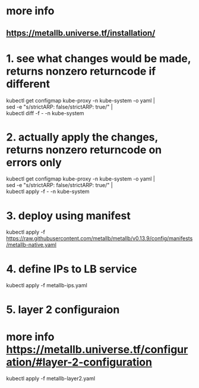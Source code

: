 # more info
## https://metallb.universe.tf/installation/

# 1. see what changes would be made, returns nonzero returncode if different
kubectl get configmap kube-proxy -n kube-system -o yaml | \
sed -e "s/strictARP: false/strictARP: true/" | \
kubectl diff -f - -n kube-system

# 2. actually apply the changes, returns nonzero returncode on errors only
kubectl get configmap kube-proxy -n kube-system -o yaml | \
sed -e "s/strictARP: false/strictARP: true/" | \
kubectl apply -f - -n kube-system

# 3. deploy using manifest
kubectl apply -f https://raw.githubusercontent.com/metallb/metallb/v0.13.9/config/manifests/metallb-native.yaml

# 4. define IPs to LB service
kubectl apply -f metallb-ips.yaml

# 5. layer 2 configuraion
# more info https://metallb.universe.tf/configuration/#layer-2-configuration
kubectl apply -f metallb-layer2.yaml